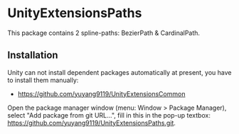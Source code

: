 # UnityExtensionsPaths
This package contains 2 spline-paths: BezierPath &amp; CardinalPath.

## Installation
Unity can not install dependent packages automatically at present, you have to install them manually:
- https://github.com/yuyang9119/UnityExtensionsCommon

Open the package manager window (menu: Window > Package Manager), select "Add package from git URL...", fill in this in the pop-up textbox: https://github.com/yuyang9119/UnityExtensionsPaths.git.
